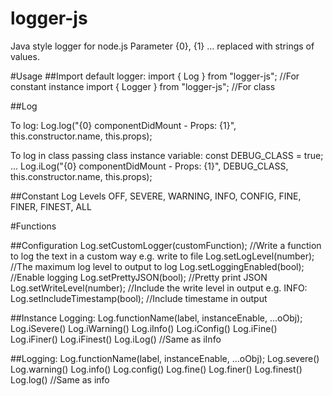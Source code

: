 # logger-js
Java style logger for node.js
Parameter {0}, {1} ... replaced with strings of values.

#Usage
##Import default logger:
import { Log } from "logger-js"; //For constant instance
import { Logger } from "logger-js"; //For class

##Log

To log:
Log.log("{0} componentDidMount - Props: {1}", this.constructor.name, this.props);

To log in class passing class instance variable:
const DEBUG_CLASS = true;
...
Log.iLog("{0} componentDidMount - Props: {1}", DEBUG_CLASS, this.constructor.name, this.props);

##Constant Log Levels
OFF, SEVERE, WARNING, INFO, CONFIG, FINE, FINER, FINEST, ALL

#Functions

##Configuration
Log.setCustomLogger(customFunction); //Write a function to log the text in a custom way e.g. write to file
Log.setLogLevel(number); //The maximum log level to output to log
Log.setLoggingEnabled(bool); //Enable logging
Log.setPrettyJSON(bool); //Pretty print JSON
Log.setWriteLevel(number); //Include the write level in output e.g. INFO: 
Log.setIncludeTimestamp(bool); //Include timestame in output

##Instance Logging:
Log.functionName(label, instanceEnable, ...oObj);
Log.iSevere()
Log.iWarning()
Log.iInfo()
Log.iConfig()
Log.iFine()
Log.iFiner()
Log.iFinest()
Log.iLog() //Same as iInfo

##Logging:
Log.functionName(label, instanceEnable, ...oObj);
Log.severe()
Log.warning()
Log.info()
Log.config()
Log.fine()
Log.finer()
Log.finest()
Log.log() //Same as info

